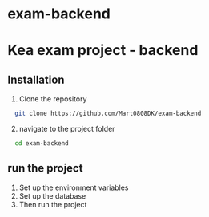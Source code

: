 # exam-backend

# Kea exam project - backend

## Installation

1. Clone the repository
```bash
  git clone https://github.com/Mart0808DK/exam-backend
```
2. navigate to the project folder
```bash
  cd exam-backend
```

## run the project
1. Set up the environment variables
2. Set up the database
3. Then run the project


